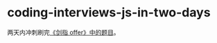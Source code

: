 # coding-interviews-js-in-two-days

两天内冲刺刷完[《剑指 offer》中的题目](https://leetcode-cn.com/problem-list/xb9nqhhg/)。
